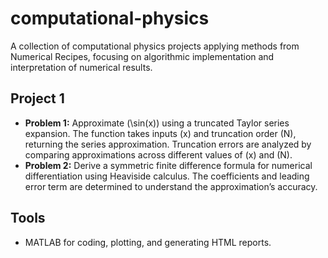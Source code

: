 # computational-physics
A collection of computational physics projects applying methods from Numerical Recipes, focusing on algorithmic implementation and interpretation of numerical results.

## Project 1
- **Problem 1:** Approximate \(\sin(x)\) using a truncated Taylor series expansion. The function takes inputs \(x\) and truncation order \(N\), returning the series approximation. Truncation errors are analyzed by comparing approximations across different values of \(x\) and \(N\).
- **Problem 2:** Derive a symmetric finite difference formula for numerical differentiation using Heaviside calculus. The coefficients and leading error term are determined to understand the approximation’s accuracy.

## Tools
- MATLAB for coding, plotting, and generating HTML reports.